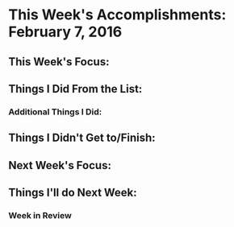 # This Week's Accomplishments: February 7, 2016

## This Week's Focus:

## Things I Did From the List:

### Additional Things I Did:

## Things I Didn't Get to/Finish:

## Next Week's Focus:

## Things I'll do Next Week:

### Week in Review
